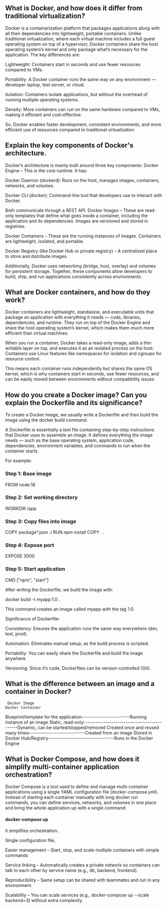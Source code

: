 ## What is Docker, and how does it differ from traditional virtualization?
Docker is a containerization platform that packages applications along with all their dependencies into lightweight, portable containers. Unlike traditional virtualization, where each virtual machine includes a full guest operating system on top of a hypervisor, Docker containers share the host operating system’s kernel and only package what’s necessary for the application.
The key differences are:

Lightweight: Containers start in seconds and use fewer resources compared to VMs.

Portability: A Docker container runs the same way on any environment — developer laptop, test server, or cloud.

Isolation: Containers isolate applications, but without the overhead of running multiple operating systems.

Density: More containers can run on the same hardware compared to VMs, making it efficient and cost-effective.

So, Docker enables faster development, consistent environments, and more efficient use of resources compared to traditional virtualization

##     Explain the key components of Docker's architecture.
Docker’s architecture is mainly built around three key components:
Docker Engine – This is the core runtime. It has:

Docker Daemon (dockerd): Runs on the host, manages images, containers, networks, and volumes.

Docker CLI (docker): Command-line tool that developers use to interact with Docker.

Both communicate through a REST API.
Docker Images – These are read-only templates that define what goes inside a container, including the application and its dependencies. Images are versioned and stored in registries.

Docker Containers – These are the running instances of images. Containers are lightweight, isolated, and portable.

Docker Registry (like Docker Hub or private registry) – A centralized place to store and distribute images.

Additionally, Docker uses networking (bridge, host, overlay) and volumes for persistent storage.
Together, these components allow developers to build, ship, and run applications consistently across environments.

##     What are Docker containers, and how do they work?
Docker containers are lightweight, standalone, and executable units that package an application with everything it needs — code, libraries, dependencies, and runtime. They run on top of the Docker Engine and share the host operating system’s kernel, which makes them much more efficient than virtual machines.

When you run a container, Docker takes a read-only image, adds a thin writable layer on top, and executes it as an isolated process on the host. Containers use Linux features like namespaces for isolation and cgroups for resource control.

This means each container runs independently but shares the same OS kernel, which is why containers start in seconds, use fewer resources, and can be easily moved between environments without compatibility issues

##    How do you create a Docker image? Can you explain the Dockerfile and its significance?
To create a Docker image, we usually write a Dockerfile and then build the image using the docker build command.

A Dockerfile is essentially a text file containing step-by-step instructions that Docker uses to assemble an image. It defines everything the image needs — such as the base operating system, application code, dependencies, environment variables, and commands to run when the container starts.

For example:

### Step 1: Base image
FROM node:18

### Step 2: Set working directory
WORKDIR /app

### Step 3: Copy files into image
COPY package*.json ./
RUN npm install
COPY . .

### Step 4: Expose port
EXPOSE 3000

### Step 5: Start application
CMD ["npm", "start"]

After writing the Dockerfile, we build the image with:

docker build -t myapp:1.0 .

This command creates an image called myapp with the tag 1.0.

Significance of Dockerfile:

Consistency: Ensures the application runs the same way everywhere (dev, test, prod).

Automation: Eliminates manual setup, as the build process is scripted.

Portability: You can easily share the Dockerfile and build the image anywhere.

Versioning: Since it’s code, Dockerfiles can be version-controlled (Git).

##     What is the difference between an image and a container in Docker?
     Docker Image	                                                   Docker Container
Blueprint/template for the application------------------------Running instance of an image
Static, read-only---------------------------------------------Dynamic, can be started/stopped/removed
Created once and reused many times----------------------------Created from an image
Stored in Docker Hub/Registry---------------------------------Runs in the Docker Engine
##     What is Docker Compose, and how does it simplify multi-container application orchestration?
Docker Compose is a tool used to define and manage multi-container applications using a single YAML configuration file (docker-compose.yml). Instead of starting each container manually with long docker run commands, you can define services, networks, and volumes in one place and bring the whole application up with a single command:
#### docker-compose up

it simplifies orchestration:

Single configuration file, 

Easier management – Start, stop, and scale multiple containers with simple commands

Service linking – Automatically creates a private network so containers can talk to each other by service name (e.g., db, backend, frontend).

Reproducibility – Same setup can be shared with teammates and run in any environment.

Scalability – You can scale services (e.g., docker-compose up --scale backend=3) without extra complexity.
